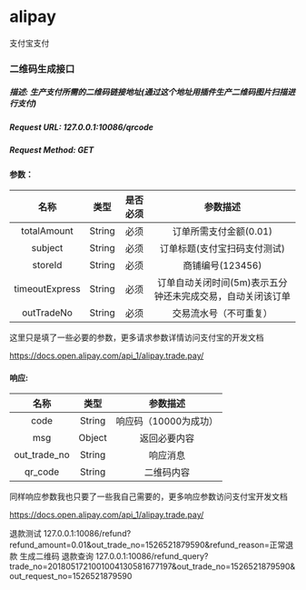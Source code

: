 # alipay
支付宝支付

### 二维码生成接口

##### 描述: 生产支付所需的二维码链接地址(通过这个地址用插件生产二维码图片扫描进行支付)

##### Request URL: 127.0.0.1:10086/qrcode

##### Request Method: GET

#### 参数：

| 名称   | 类型 | 是否必须| 参数描述
| :----: | :---: | :---: | :---:
| totalAmount  |String|  必须  |   订单所需支付金额(0.01)
| subject  |String|  必须  |   订单标题(支付宝扫码支付测试)
| storeId  |String|  必须  |   商铺编号(123456)
| timeoutExpress  |String|  必须  |   订单自动关闭时间(5m)表示五分钟还未完成交易，自动关闭该订单
| outTradeNo  |String|  必须  |   交易流水号（不可重复）

这里只是填了一些必要的参数，更多请求参数详情访问支付宝的开发文档

https://docs.open.alipay.com/api_1/alipay.trade.pay/


#### 响应:
| 名称   | 类型 | 参数描述
| :----: | :---: | :---:
| code  |String| 响应码（10000为成功）
| msg  |Object| 返回必要内容
| out_trade_no  |String| 响应消息
| qr_code  |String| 二维码内容

同样响应参数我也只要了一些我自己需要的，更多响应参数访问支付宝开发文档

https://docs.open.alipay.com/api_1/alipay.trade.pay/











退款测试
127.0.0.1:10086/refund?refund_amount=0.01&out_trade_no=1526521879590&refund_reason=正常退款
生成二维码
退款查询
127.0.0.1:10086/refund_query?trade_no=2018051721001004130581677197&out_trade_no=1526521879590&out_request_no=1526521879590